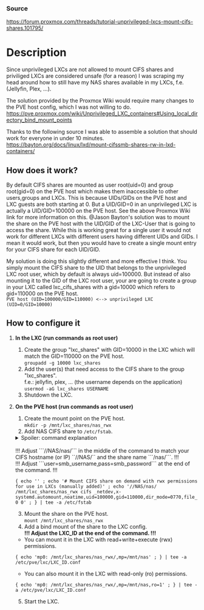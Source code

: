 
### Source
https://forum.proxmox.com/threads/tutorial-unprivileged-lxcs-mount-cifs-shares.101795/

# Description

Since unprivileged LXCs are not allowed to mount CIFS shares and priviliged LXCs are considered unsafe (for a reason) I was scraping my head around how to still have my NAS shares available in my LXCs, f.e. (Jellyfin, Plex, ...).

The solution provided by the Proxmox Wiki would require many changes to the PVE host config, which I was not willing to do.</br>
https://pve.proxmox.com/wiki/Unprivileged_LXC_containers#Using_local_directory_bind_mount_points

Thanks to the following source I was able to assemble a solution that should work for everyone in under 10 minutes.</br>
https://bayton.org/docs/linux/lxd/mount-cifssmb-shares-rw-in-lxd-containers/

## How does it work?
By default CIFS shares are mounted as user root(uid=0) and group root(gid=0) on the PVE host which makes them inaccessible to other users,groups and LXCs.
This is because UIDs/GIDs on the PVE host and LXC guests are both starting at 0. But a UID/GID=0 in an unprivileged LXC is actually a UID/GID=100000 on the PVE host. See the above Proxmox Wiki link for more information on this.
@Jason Bayton's solution was to mount the share on the PVE host with the UID/GID of the LXC-User that is going to access the share. While this is working great for a single user it would not work for different LXCs with different users having different UIDs and GIDs. I mean it would work, but then you would have to create a single mount entry for your CIFS share for each UID/GID.

My solution is doing this slightly different and more effective I think.
You simply mount the CIFS share to the UID that belongs to the unprivileged LXC root user, which by default is always uid=100000.
But instead of also mounting it to the GID of the LXC root user, your are going to create a group in your LXC called lxc_cifs_shares with a gid=10000 which refers to gid=110000 on the PVE host.</br>
```PVE host (UID=100000/GID=110000) <--> unprivileged LXC (UID=0/GID=10000)```

## How to configure it

1) <b>In the LXC (run commands as root user)</b>

    1) Create the group "lxc_shares" with GID=10000 in the LXC which will match the GID=110000 on the PVE host.</br>
    ```groupadd -g 10000 lxc_shares```
    2) Add the user(s) that need access to the CIFS share to the group "lxc_shares".</br>
    f.e.: jellyfin, plex, ... (the username depends on the application)</br>
    ```usermod -aG lxc_shares USERNAME```
    3) Shutdown the LXC.

2) <b>On the PVE host (run commands as root user)</b>
    1) Create the mount point on the PVE host.</br>
    ```mkdir -p /mnt/lxc_shares/nas_rwx```
    2) Add NAS CIFS share to ```/etc/fstab```.</br>

    <details>
        <summary>Spoiler: command explanation </summary>

    ```_netdev``` Forces systemd to consider the mount unit a network mount.</br>
    ```x-systemd.automount``` Automatically remounts the CIFS share in case the NAS went offline for some time.</br>
    ```noatime``` Access timestamps are not updated when a file/folder is read.</br>
    ```uid=100000,gid=110000``` See part "How does it work?" paragraph two for explanation.</br>
    ```dir_mode=0770,file_mode=0770``` Only that uid/gid will have rwx access to the share. (PVE root user always has rwx to everything.)

    </details>
    </br>  
    !!! Adjust ```//NAS/nas/``` in the middle of the command to match your CIFS hostname (or IP) ``//NAS/`` and the share name ```/nas/```. !!!</br>
    !!! Adjust ```user=smb_username,pass=smb_password``` at the end of the command. !!!</br>

    ``` shell
    { echo '' ; echo '# Mount CIFS share on demand with rwx permissions for use in LXCs (manually added)' ; echo '//NAS/nas/ /mnt/lxc_shares/nas_rwx cifs _netdev,x-systemd.automount,noatime,uid=100000,gid=110000,dir_mode=0770,file_mode=0770,user=smb_username,pass=smb_password 0 0' ; } | tee -a /etc/fstab
    ```
    3) Mount the share on the PVE host.</br>
    ```mount /mnt/lxc_shares/nas_rwx```
    4) Add a bind mount of the share to the LXC config.</br>
    <b>!!! Adjust the LXC_ID at the end of the command. !!!</b>

    - You can mount it in the LXC with read+write+execute (rwx) permissions.
    ``` shell
    { echo 'mp0: /mnt/lxc_shares/nas_rwx/,mp=/mnt/nas' ; } | tee -a /etc/pve/lxc/LXC_ID.conf
    ```
    - You can also mount it in the LXC with read-only (ro) permissions.
    ``` shell
    { echo 'mp0: /mnt/lxc_shares/nas_rwx/,mp=/mnt/nas,ro=1' ; } | tee -a /etc/pve/lxc/LXC_ID.conf
    ```

    5) Start the LXC.
